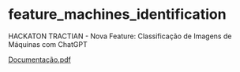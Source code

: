 # feature_machines_identification
HACKATON TRACTIAN - Nova Feature: Classificação de Imagens de Máquinas com ChatGPT



[Documentação.pdf](https://github.com/user-attachments/files/16553137/Documentacao.pdf)
